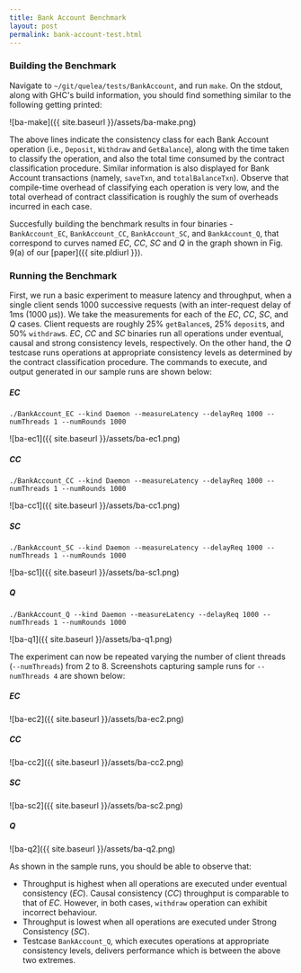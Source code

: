 ```yaml
---
title: Bank Account Benchmark
layout: post
permalink: bank-account-test.html
---
```

### Building the Benchmark

Navigate to `~/git/quelea/tests/BankAccount`, and run `make`. On the
stdout, along with GHC's build information, you should find something
similar to the following getting printed:

![ba-make]({{ site.baseurl }}/assets/ba-make.png)

The above lines indicate the consistency class for each Bank Account
operation (i.e., `Deposit`, `Withdraw` and `GetBalance`), along with
the time taken to classify the operation, and also the total time
consumed by the contract classification procedure. Similar information
is also displayed for Bank Account transactions (namely, `saveTxn`,
and `totalBalanceTxn`). Observe that compile-time overhead of
classifying each operation is very low, and the total overhead of
contract classification is roughly the sum of overheads incurred in
each case.

Succesfully building the benchmark results in four binaries -
`BankAccount_EC`, `BankAccount_CC`, `BankAccount_SC`, and
`BankAccount_Q`, that correspond to curves named _EC_, _CC_, _SC_ and
_Q_ in the graph shown in Fig. 9(a) of our
[paper]({{ site.pldiurl }}).

### Running the Benchmark

First, we run a basic experiment to measure latency and throughput,
when a single client sends 1000 successive requests (with an
inter-request delay of 1ms (1000 μs)). We take the measurements for
each of the _EC_, _CC_, _SC_, and _Q_ cases. Client requests are
roughly 25% `getBalance`s, 25% `deposit`s, and 50% `withdraw`s. _EC_,
_CC_ and _SC_ binaries run all operations under eventual, causal and
strong consistency levels, respectively. On the other hand, the _Q_
testcase runs operations at appropriate consistency levels as
determined by the contract classification procedure. The commands to
execute, and output generated in our sample runs are shown below:

##### EC
    ./BankAccount_EC --kind Daemon --measureLatency --delayReq 1000 --numThreads 1 --numRounds 1000

![ba-ec1]({{ site.baseurl }}/assets/ba-ec1.png)

##### CC

    ./BankAccount_CC --kind Daemon --measureLatency --delayReq 1000 --numThreads 1 --numRounds 1000

![ba-cc1]({{ site.baseurl }}/assets/ba-cc1.png)


##### SC
    ./BankAccount_SC --kind Daemon --measureLatency --delayReq 1000 --numThreads 1 --numRounds 1000

![ba-sc1]({{ site.baseurl }}/assets/ba-sc1.png)

##### Q

    ./BankAccount_Q --kind Daemon --measureLatency --delayReq 1000 --numThreads 1 --numRounds 1000

![ba-q1]({{ site.baseurl }}/assets/ba-q1.png)


The experiment can now be repeated varying the number of client
threads (`--numThreads`) from 2 to 8. Screenshots capturing sample
runs for `--numThreads 4` are shown below:

##### EC

![ba-ec2]({{ site.baseurl }}/assets/ba-ec2.png)

##### CC

![ba-cc2]({{ site.baseurl }}/assets/ba-cc2.png)

##### SC

![ba-sc2]({{ site.baseurl }}/assets/ba-sc2.png)

##### Q

![ba-q2]({{ site.baseurl }}/assets/ba-q2.png)


As shown in the sample runs, you should be able to observe that:

+ Throughput is highest when all operations are executed under
  eventual consistency (_EC_). Causal consistency (_CC_) throughput is
  comparable to that of _EC_. However, in both cases, `withdraw`
  operation can exhibit incorrect behaviour.
+ Throughput is lowest when all operations are executed under Strong
  Consistency (_SC_). 
+ Testcase `BankAccount_Q`, which executes operations at appropriate
  consistency levels, delivers performance which is between the above
  two extremes.

